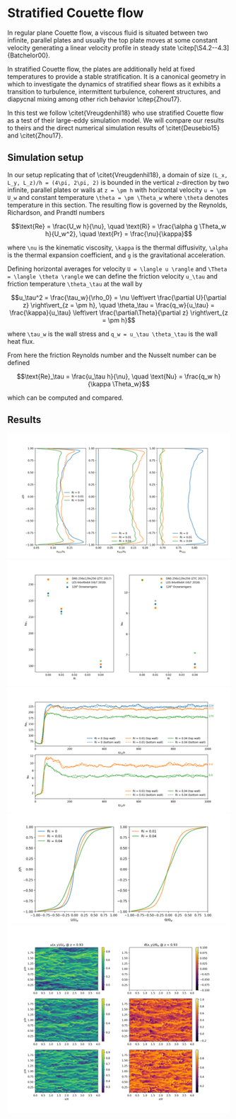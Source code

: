 # Stratified Couette flow

In regular plane Couette flow, a viscous fluid is situated between two infinite, parallel plates and usually the top
plate moves at some constant velocity generating a linear velocity profile in steady state
\citep[\S4.2--4.3]{Batchelor00}.

In stratified Couette flow, the plates are additionally held at fixed temperatures to provide a stable stratification.
It is a canonical geometry in which to investigate the dynamics of stratified shear flows as it exhibits a transition to
turbulence, intermittent turbulence, coherent structures, and diapycnal mixing among other rich behavior \citep{Zhou17}.

In this test we follow \citet{Vreugdenhil18} who use stratified Couette flow as a test of their large-eddy simulation
model. We will compare our results to theirs and the direct numerical simulation results of \citet{Deusebio15} and
\citet{Zhou17}.

## Simulation setup

In our setup replicating that of \citet{Vreugdenhil18}, a domain of size ``(L_x, L_y, L_z)/h = (4\pi, 2\pi, 2)``
is bounded in the vertical ``z``-direction by two infinite, parallel plates or walls at ``z = \pm h`` with horizontal
velocity ``u = \pm U_w`` and constant temperature ``\theta = \pm \Theta_w`` where ``\theta`` denotes temperature in this
section. The resulting flow is governed by the Reynolds, Richardson, and Prandtl numbers
```math
\text{Re} = \frac{U_w h}{\nu}, \quad
\text{Ri} = \frac{\alpha g \Theta_w h}{U_w^2}, \quad
\text{Pr} = \frac{\nu}{\kappa}
```
where ``\nu`` is the kinematic viscosity, ``\kappa`` is the thermal diffusivity, ``\alpha`` is the thermal expansion
coefficient, and ``g`` is the gravitational acceleration.

Defining horizontal averages for velocity ``U = \langle u \rangle`` and ``\Theta = \langle \theta \rangle`` we can
define the friction velocity ``u_\tau`` and friction temperature ``\theta_\tau`` at the wall by
```math
u_\tau^2 = \frac{\tau_w}{\rho_0}
         = \nu \left\vert \frac{\partial U}{\partial z} \right\vert_{z = \pm h}, \quad
\theta_\tau = \frac{q_w}{u_\tau}
            = \frac{\kappa}{u_\tau} \left\vert \frac{\partial\Theta}{\partial z} \right\vert_{z = \pm h}
```
where ``\tau_w`` is the wall stress and ``q_w = u_\tau \theta_\tau`` is the wall heat flux.

From here the friction Reynolds number and the Nusselt number can be defined
```math
\text{Re}_\tau = \frac{u_\tau h}{\nu}, \quad \text{Nu} = \frac{q_w h}{\kappa \Theta_w}
```
which can be computed and compared.

## Results

![LES profiles](plots_stratified_couette_flow_stratified_couette_flow_LES_profiles.png)
![Re and Nu comparison plots](plots_stratified_couette_flow_stratified_couette_flow_Re_Nu_scatter.png)
![Re and Nu time series plots](plots_stratified_couette_flow_stratified_couette_flow_Re_Nu_timeseries.png)
![Velocity and temperature profiles](plots_stratified_couette_flow_stratified_couette_flow_velocity_temperature_profiles.png)
![Velocity and temperature horizontal slices](plots_stratified_couette_flow_stratified_couette_flow_velocity_temperature_slices.png)
